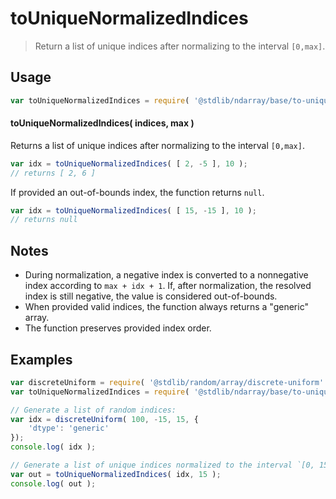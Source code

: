<!--

@license Apache-2.0

Copyright (c) 2025 The Stdlib Authors.

Licensed under the Apache License, Version 2.0 (the "License");
you may not use this file except in compliance with the License.
You may obtain a copy of the License at

   http://www.apache.org/licenses/LICENSE-2.0

Unless required by applicable law or agreed to in writing, software
distributed under the License is distributed on an "AS IS" BASIS,
WITHOUT WARRANTIES OR CONDITIONS OF ANY KIND, either express or implied.
See the License for the specific language governing permissions and
limitations under the License.

-->

# toUniqueNormalizedIndices

> Return a list of unique indices after normalizing to the interval `[0,max]`.

<!-- Section to include introductory text. Make sure to keep an empty line after the intro `section` element and another before the `/section` close. -->

<section class="intro">

</section>

<!-- /.intro -->

<!-- Package usage documentation. -->

<section class="usage">

## Usage

```javascript
var toUniqueNormalizedIndices = require( '@stdlib/ndarray/base/to-unique-normalized-indices' );
```

#### toUniqueNormalizedIndices( indices, max )

Returns a list of unique indices after normalizing to the interval `[0,max]`.

```javascript
var idx = toUniqueNormalizedIndices( [ 2, -5 ], 10 );
// returns [ 2, 6 ]
```

If provided an out-of-bounds index, the function returns `null`.

```javascript
var idx = toUniqueNormalizedIndices( [ 15, -15 ], 10 );
// returns null
```

</section>

<!-- /.usage -->

<!-- Package usage notes. Make sure to keep an empty line after the `section` element and another before the `/section` close. -->

<section class="notes">

## Notes

-   During normalization, a negative index is converted to a nonnegative index according to `max + idx + 1`. If, after normalization, the resolved index is still negative, the value is considered out-of-bounds.
-   When provided valid indices, the function always returns a "generic" array.
-   The function preserves provided index order.

</section>

<!-- /.notes -->

<!-- Package usage examples. -->

<section class="examples">

## Examples

<!-- eslint no-undef: "error" -->

```javascript
var discreteUniform = require( '@stdlib/random/array/discrete-uniform' );
var toUniqueNormalizedIndices = require( '@stdlib/ndarray/base/to-unique-normalized-indices' );

// Generate a list of random indices:
var idx = discreteUniform( 100, -15, 15, {
    'dtype': 'generic'
});
console.log( idx );

// Generate a list of unique indices normalized to the interval `[0, 15]`:
var out = toUniqueNormalizedIndices( idx, 15 );
console.log( out );
```

</section>

<!-- /.examples -->

<!-- Section to include cited references. If references are included, add a horizontal rule *before* the section. Make sure to keep an empty line after the `section` element and another before the `/section` close. -->

<section class="references">

</section>

<!-- /.references -->

<!-- Section for related `stdlib` packages. Do not manually edit this section, as it is automatically populated. -->

<section class="related">

</section>

<!-- /.related -->

<!-- Section for all links. Make sure to keep an empty line after the `section` element and another before the `/section` close. -->

<section class="links">

</section>

<!-- /.links -->
